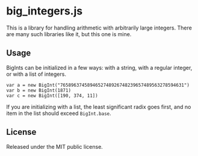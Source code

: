 # big\_integers.js

This is a library for handling arithmetic with arbitrarily large integers.
There are many such libraries like it, but this one is mine.

## Usage

BigInts can be initialized in a few ways: with a string, with a regular
integer, or with a list of integers.

    var a = new BigInt("7658963745894652748926748239657489563278594631")
    var b = new BigInt(1871)
    var c = new BigInt([190, 374, 11])

If you are initializing with a list, the least significant radix goes first,
and no item in the list should exceed `BigInt.base`.

## License

Released under the MIT public license.
